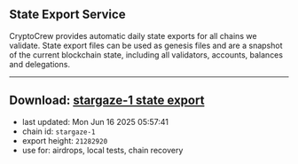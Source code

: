 ## State Export Service
CryptoCrew provides automatic daily state exports for all chains we validate. State export files can be used as genesis files and are a snapshot of the current blockchain state, including all validators, accounts, balances and delegations.

---
**Download: [stargaze-1 state export](https://dl-eu2.ccvalidators.com/SERVICE/stargaze/stargaze-1_export_21282920.json)**
---

- last updated: Mon Jun 16 2025 05:57:41
- chain id: `stargaze-1`
- export height: `21282920`
- use for: airdrops, local tests, chain recovery
